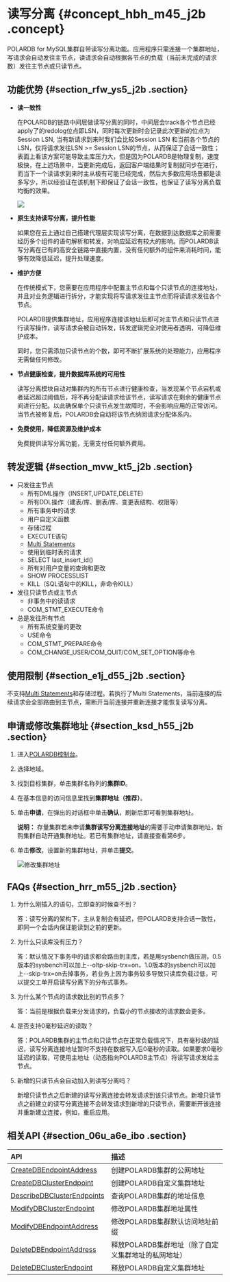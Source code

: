 # 读写分离 {#concept_hbh_m45_j2b .concept}

POLARDB for MySQL集群自带读写分离功能。应用程序只需连接一个集群地址，写请求会自动发往主节点，读请求会自动根据各节点的负载（当前未完成的请求数）发往主节点或只读节点。

## 功能优势 {#section_rfw_ys5_j2b .section}

-   **读一致性** 

    在POLARDB的链路中间层做读写分离的同时，中间层会track各个节点已经apply了的redolog位点即LSN，同时每次更新时会记录此次更新的位点为Session LSN, 当有新请求到来时我们会比较Session LSN 和当前各个节点的LSN，仅将请求发往LSN \>= Session LSN的节点，从而保证了会话一致性；表面上看该方案可能导致主库压力大，但是因为POLARDB是物理复制，速度极快，在上述场景中，当更新完成后，返回客户端结果时复制就同步在进行，而当下一个读请求到来时主从极有可能已经完成，然后大多数应用场景都是读多写少，所以经验证在该机制下即保证了会话一致性，也保证了读写分离负载均衡的效果。

    ![](http://static-aliyun-doc.oss-cn-hangzhou.aliyuncs.com/assets/img/76678/156049573034632_zh-CN.png)

-   **原生支持读写分离，提升性能** 

    如果您在云上通过自己搭建代理层实现读写分离，在数据到达数据库之前需要经历多个组件的语句解析和转发，对响应延迟有较大的影响。而POLARDB读写分离在已有的高安全链路中直接内置，没有任何额外的组件来消耗时间，能够有效降低延迟，提升处理速度。

-   **维护方便** 

    在传统模式下，您需要在应用程序中配置主节点和每个只读节点的连接地址，并且对业务逻辑进行拆分，才能实现将写请求发往主节点而将读请求发往各个节点。

    POLARDB提供集群地址，应用程序连接该地址后即可对主节点和只读节点进行读写操作，读写请求会被自动转发，转发逻辑完全对使用者透明，可降低维护成本。

    同时，您只需添加只读节点的个数，即可不断扩展系统的处理能力，应用程序无需做任何修改。

-   **节点健康检查，提升数据库系统的可用性** 

    读写分离模块自动对集群内的所有节点进行健康检查，当发现某个节点宕机或者延迟超过阈值后，将不再分配读请求给该节点，读写请求在剩余的健康节点间进行分配。以此确保单个只读节点发生故障时，不会影响应用的正常访问。当节点被修复后，POLARDB会自动将该节点纳回请求分配体系内。

-   **免费使用，降低资源及维护成本** 

    免费提供读写分离功能，无需支付任何额外费用。


## 转发逻辑 {#section_mvw_kt5_j2b .section}

-   只发往主节点
    -   所有DML操作（INSERT,UPDATE,DELETE\)
    -   所有DDL操作（建表/库、删表/库、变更表结构、权限等）
    -   所有事务中的请求
    -   用户自定义函数
    -   存储过程
    -   EXECUTE语句
    -   [Multi Statements](https://dev.mysql.com/doc/internals/en/multi-statement.html)
    -   使用到临时表的请求
    -   SELECT last\_insert\_id\(\)
    -   所有对用户变量的查询和更改
    -   SHOW PROCESSLIST
    -   KILL（SQL语句中的KILL，非命令KILL）
-   发往只读节点或主节点
    -   非事务中的读请求
    -   COM\_STMT\_EXECUTE命令
-   总是发往所有节点
    -   所有系统变量的更改
    -   USE命令
    -   COM\_STMT\_PREPARE命令
    -   COM\_CHANGE\_USER/COM\_QUIT/COM\_SET\_OPTION等命令

## 使用限制 {#section_e1j_d55_j2b .section}

不支持[Multi Statements](https://dev.mysql.com/doc/internals/en/multi-statement.html)和存储过程。若执行了Multi Statements，当前连接的后续请求会全部路由到主节点，需断开当前连接并重新连接才能恢复读写分离。

## 申请或修改集群地址 {#section_ksd_h55_j2b .section}

1.  进入[POLARDB控制台](https://polardb.console.aliyun.com/)。
2.  选择地域。
3.  找到目标集群，单击集群名称列的**集群ID**。
4.  在基本信息的访问信息里找到**集群地址（推荐）**。
5.  单击**申请**，在弹出的对话框中单击**确认**，刷新后即可看到集群地址。

    **说明：** 存量集群若未申请**集群读写分离连接地址**的需要手动申请集群地址，新购集群自动开通集群地址。若已有集群地址，请直接查看第6步。

6.  单击**修改**，设置新的集群地址，并单击**提交**。

    ![修改集群地址](http://static-aliyun-doc.oss-cn-hangzhou.aliyuncs.com/assets/img/15443/156049573145064_zh-CN.png)


## FAQs {#section_hrr_m55_j2b .section}

1.  为什么刚插入的语句，立即查的时候查不到？

    答：读写分离的架构下，主从复制会有延迟，但POLARDB支持会话一致性，即同一个会话内保证能读到之前的更新。

2.  为什么只读库没有压力？

    答：默认情况下事务中的请求都会路由到主库，若是用sysbench做压测，0.5版本的sysbench可以加上--oltp-skip-trx=on，1.0版本的sysbench可以加上--skip-trx=on去掉事务，若业务上因为事务较多导致只读库负载过低，可以提交工单开启读写分离下的分布式事务。

3.  为什么某个节点的请求数比别的节点多？

    答：当前是根据负载来分发请求的，负载小的节点接收的请求数会更多。

4.  是否支持0毫秒延迟的读取？

    答：POLARDB集群的主节点和只读节点在正常负载情况下，具有毫秒级的延迟，读写分离连接地址暂时不支持在数据写入后0毫秒的读取。如果要求0毫秒延迟的读取，可使用主地址（动态指向POLARDB主节点）将读写请求发给主节点。

5.  新增的只读节点会自动加入到读写分离吗？

    新增只读节点之后新建的读写分离连接会转发请求到该只读节点。新增只读节点之前建立的读写分离连接不会转发请求到新增的只读节点，需要断开该连接并重新建立连接，例如，重启应用。


## 相关API {#section_06u_a6e_ibo .section}

|API|描述|
|:--|:-|
|[CreateDBEndpointAddress](../cn.zh-CN/API参考/访问地址/CreateDBEndpointAddress.md#)|创建POLARDB集群的公网地址|
|[CreateDBClusterEndpoint](../cn.zh-CN/API参考/访问地址/CreateDBClusterEndpoint.md#)|创建POLARDB自定义集群地址|
|[DescribeDBClusterEndpoints](../cn.zh-CN/API参考/访问地址/DescribeDBClusterEndpoints.md#)|查询POLARDB集群的地址信息|
|[ModifyDBClusterEndpoint](../cn.zh-CN/API参考/访问地址/ModifyDBClusterEndpoint.md#)|修改POLARDB集群地址属性|
|[ModifyDBEndpointAddress](../cn.zh-CN/API参考/访问地址/ModifyDBEndpointAddress.md#)|修改POLARDB集群默认访问地址前缀|
|[DeleteDBEndpointAddress](../cn.zh-CN/API参考/访问地址/DeleteDBEndpointAddress.md#)|释放POLARDB集群地址（除了自定义集群地址的私网地址）|
|[DeleteDBClusterEndpoint](../cn.zh-CN/API参考/访问地址/DeleteDBClusterEndpoint.md#)|释放POLARDB自定义集群地址|

